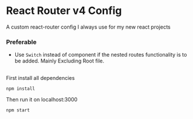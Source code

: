 # React Router v4 Config
A custom react-router config I always use for my new react projects

### Preferable

- Use `Switch` instead of component if the nested routes functionality is to be added. Mainly Excluding Root file.

##

First install all dependencies
```
npm install
```

Then run it on localhost:3000

```
npm start
```
